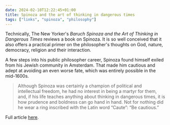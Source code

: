 ```yaml
---
date: 2024-02-10T12:22:45+01:00
title: Spinoza and the art of thinking in dangerous times
tags: ["links", "spinoza", "philosophy"]
---
```


Technically, The New Yorker's *Baruch Spinoza and the Art of Thinking in
Dangerous Times* reviews a book on Spinoza. It is so well conceived that it
also offers a practical primer on the philosopher's thoughts on God, nature,
democracy, religion and their interaction. 

A few steps into his public philosopher career, Spinoza found himself exiled
from his Jewish community in Amsterdam. That made him cautious and adept at
avoiding an even worse fate, which was entirely possible in the mid-1600s.

> Although Spinoza was certainly a champion of political and intellectual
freedom, he had no interest in being a martyr for them, and, if his life teaches
anything about thinking in dangerous times, it is how prudence and boldness can
go hand in hand. Not for nothing did he wear a ring inscribed with the Latin
word “Caute”: “Be cautious.”

Full article [here](https://www.newyorker.com/magazine/2024/02/12/baruch-spinoza-and-the-art-of-thinking-in-dangerous-times).